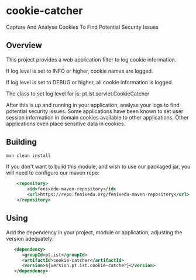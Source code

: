 # cookie-catcher
Capture And Analyse Cookies To Find Potential Security Issues

## Overview
This project provides a web application filter to log cookie information.

If log level is set to INFO or higher, cookie names are logged.

If log level is set to DEBUG or higher, all cookie information is logged.

The class to set log level for is: pt.ist.servlet.CookieCatcher

After this is up and running in your application, analyse your logs to
find potential security issues. Some applications have been known to set
user session information in domain cookies available to other applications.
Other applications even place sensitive data in cookies.

## Building

```bash
mvn clean install
```

If you don't want to build this module, and wish to use our packaged jar,
you will need to configure our maven repo:

```xml
    <repository>
        <id>fenixedu-maven-repository</id>
        <url>https://repo.fenixedu.org/fenixedu-maven-repository</url>
    </repository>
```

## Using

Add the dependency in your project, module or application, adjusting the
version adequately:

```xml
   <dependency>
      <groupId>pt.ist</groupId>
      <artifactId>cookie-catcher</artifactId>
      <version>${version.pt.ist.cookie-catcher}</version>
   </dependency>
```

